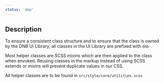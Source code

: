 ```yaml
---
status: 'dep'
---
```


## Description

To ensure a consistent class structure and to ensure that the class is owned by the DNB UI Library, all classes in the UI Library are prefixed with `dnb-`.

Most helper classes are SCSS mixins which are then applied to the class when envoked.
Reusing classes in the markup instead of using SCSS extends or mixins will prevent duplicate values in our CSS.

All helper classes are to be found in `src/style/core/utilities.scss`
